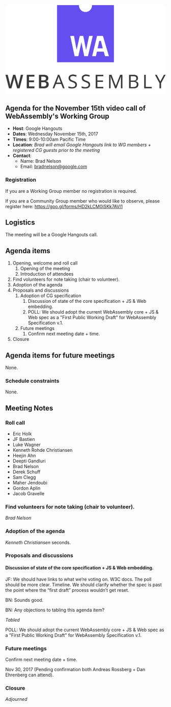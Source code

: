 ![WebAssembly logo](/images/WebAssembly.png)

## Agenda for the November 15th video call of WebAssembly's Working Group

- **Host**: Google Hangouts
- **Dates**: Wednesday November 15th, 2017
- **Times**: 9:00-10:00am Pacific Time
- **Location**: *Brad will email Google Hangouts link to WG members + registered CG guests prior to the meeting*
- **Contact**:
    - Name: Brad Nelson
    - Email: bradnelson@google.com

### Registration

If you are a Working Group member no registration is required.

If you are a Community Group member who would like to observe, please register
here:
https://goo.gl/forms/HD2kLCM0iSKk7AVl1

## Logistics

The meeting will be a Google Hangouts call.

## Agenda items

1. Opening, welcome and roll call
    1. Opening of the meeting
    1. Introduction of attendees
1. Find volunteers for note taking (chair to volunteer).
1. Adoption of the agenda
1. Proposals and discussions
    1. Adoption of CG specification
       1. Discussion of state of the core specification + JS & Web embedding.
       1. POLL: We should adopt the current WebAssembly core + JS & Web spec as
          a "First Public Working Draft" for WebAssembly Specification v.1.
    1. Future meetings
       1. Confirm next meeting date + time.
1. Closure

## Agenda items for future meetings

None.

### Schedule constraints

None.

## Meeting Notes

###  Roll call

* Eric Holk
* JF Bastien
* Luke Wagner
* Kenneth Rohde Christiansen
* Heejin Ahn
* Deepti Gandluri
* Brad Nelson
* Derek Schuff
* Sam Clegg
* Maher Jendoubi
* Gordon Aplin
* Jacob Gravelle

### Find volunteers for note taking (chair to volunteer).

*Brad Nelson*

### Adoption of the agenda

*Kenneth Christiansen* seconds.

### Proposals and discussions

#### Discussion of state of the core specification + JS & Web embedding.

JF: We should have links to what we’re voting on. W3C docs. The poll should be more clear. Timeline. We should clarify whether the spec is past the point where the “first draft” process wouldn’t get reset.

BN: Sounds good.

BN: Any objections to tabling this agenda item?

*Tabled*

POLL: We should adopt the current WebAssembly core + JS & Web spec as a "First Public Working Draft" for WebAssembly Specification v.1.


### Future meetings

Confirm next meeting date + time.

Nov 30, 2017 (Pending confirmation both Andreas Rossberg + Dan Ehrenberg can attend).

### Closure

*Adjourned*
